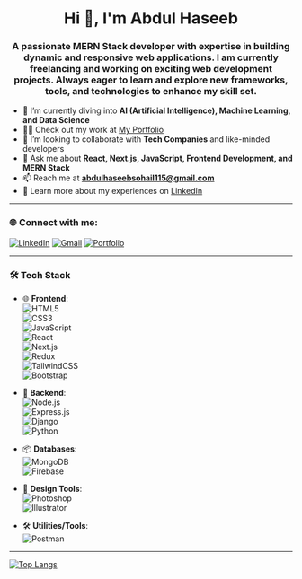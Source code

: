 <h1 align="center">Hi 👋, I'm Abdul Haseeb</h1>
<h3 align="center">A passionate MERN Stack developer with expertise in building dynamic and responsive web applications. I am currently freelancing and working on exciting web development projects. Always eager to learn and explore new frameworks, tools, and technologies to enhance my skill set.</h3>

- 🌱 I’m currently diving into **AI (Artificial Intelligence), Machine Learning, and Data Science**  
- 👨‍💻 Check out my work at [My Portfolio](https://portfolio1-phi-snowy.vercel.app)  
- 👯 I’m looking to collaborate with **Tech Companies** and like-minded developers  
- 💬 Ask me about **React, Next.js, JavaScript, Frontend Development, and MERN Stack**  
- 📫 Reach me at **abdulhaseebsohail115@gmail.com**  
- 📄 Learn more about my experiences on [LinkedIn](https://www.linkedin.com/in/abdul-haseeb-0646a526a)  

---

<h3 align="left">🌐 Connect with me:</h3>
<p align="left">
<a href="https://www.linkedin.com/in/abdul-haseeb-0646a526a" target="_blank"><img align="center" src="https://img.shields.io/badge/-LinkedIn-%230077B5?style=for-the-badge&logo=linkedin&logoColor=white" alt="LinkedIn"></a>
<a href="mailto:abdulhaseebsohail115@gmail.com" target="_blank"><img align="center" src="https://img.shields.io/badge/-Gmail-%23D14836?style=for-the-badge&logo=gmail&logoColor=white" alt="Gmail"></a>
<a href="https://portfolio1-phi-snowy.vercel.app" target="_blank"><img align="center" src="https://img.shields.io/badge/-Portfolio-%231DA1F2?style=for-the-badge&logo=vercel&logoColor=white" alt="Portfolio"></a>
</p>

---

### 🛠 Tech Stack

- 🌐 **Frontend**:  
  ![HTML5](https://img.shields.io/badge/-HTML5-E34F26?logo=html5&logoColor=white&style=flat)  
  ![CSS3](https://img.shields.io/badge/-CSS3-1572B6?logo=css3&logoColor=white&style=flat)  
  ![JavaScript](https://img.shields.io/badge/-JavaScript-F7DF1E?logo=javascript&logoColor=black&style=flat)  
  ![React](https://img.shields.io/badge/-React-61DAFB?logo=react&logoColor=black&style=flat)  
  ![Next.js](https://img.shields.io/badge/-Next.js-000000?logo=next.js&logoColor=white&style=flat)  
  ![Redux](https://img.shields.io/badge/-Redux-764ABC?logo=redux&logoColor=white&style=flat)  
  ![TailwindCSS](https://img.shields.io/badge/-TailwindCSS-06B6D4?logo=tailwindcss&logoColor=white&style=flat)  
  ![Bootstrap](https://img.shields.io/badge/-Bootstrap-7952B3?logo=bootstrap&logoColor=white&style=flat)  

- 🔧 **Backend**:  
  ![Node.js](https://img.shields.io/badge/-Node.js-339933?logo=node.js&logoColor=white&style=flat)  
  ![Express.js](https://img.shields.io/badge/-Express.js-000000?logo=express&logoColor=white&style=flat)  
  ![Django](https://img.shields.io/badge/-Django-092E20?logo=django&logoColor=white&style=flat)  
  ![Python](https://img.shields.io/badge/-Python-3776AB?logo=python&logoColor=white&style=flat)  

- 📦 **Databases**:  
  ![MongoDB](https://img.shields.io/badge/-MongoDB-47A248?logo=mongodb&logoColor=white&style=flat)  
  ![Firebase](https://img.shields.io/badge/-Firebase-FFCA28?logo=firebase&logoColor=black&style=flat)  

- 🎨 **Design Tools**:  
  ![Photoshop](https://img.shields.io/badge/-Photoshop-31A8FF?logo=adobephotoshop&logoColor=white&style=flat)  
  ![Illustrator](https://img.shields.io/badge/-Illustrator-FF9A00?logo=adobeillustrator&logoColor=white&style=flat)  

- 🛠 **Utilities/Tools**:  
  ![Postman](https://img.shields.io/badge/-Postman-FF6C37?logo=postman&logoColor=white&style=flat)  

---

[![Top Langs](https://github-readme-stats.vercel.app/api/top-langs/?username=abdulhaseeb200&layout=compact&theme=radical)](https://github.com/anuraghazra/github-readme-stats)
